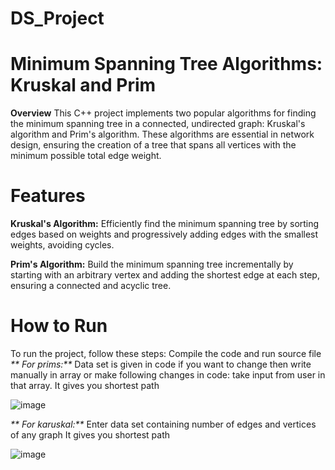 # DS_Project

# Minimum Spanning Tree Algorithms: Kruskal and Prim

**Overview**
This C++ project implements two popular algorithms for finding the minimum spanning tree in a connected, undirected graph: Kruskal's algorithm and Prim's algorithm. These algorithms are essential in network design, ensuring the creation of a tree that spans all vertices with the minimum possible total edge weight.

# Features

**Kruskal's Algorithm:**
Efficiently find the minimum spanning tree by sorting edges based on weights and progressively adding edges with the smallest weights, avoiding cycles.

**Prim's Algorithm:**
Build the minimum spanning tree incrementally by starting with an arbitrary vertex and adding the shortest edge at each step, ensuring a connected and acyclic tree.

# How to Run
To run the project, follow these steps:
Compile the code and run source file
_** For prims:**_
 Data set is given in code if you want to change then write manually in array or make following changes in code: take input from user in that array.
 It gives you shortest path



 
 ![image](https://github.com/laibairfan22/DS_Project/assets/139337014/060c33f1-054d-4543-ba2f-90626bc8bf07)

_** For karuskal:**_
Enter data set containing number of edges and vertices of any graph
 It gives you shortest path


 
 ![image](https://github.com/laibairfan22/DS_Project/assets/139337014/798b0595-5837-4464-8f02-0ca819f11ae0)


 
